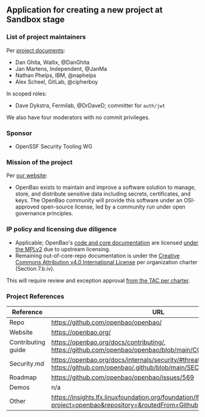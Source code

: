 ## Application for creating a new project at Sandbox stage

### List of project maintainers

Per [project documents](https://github.com/openbao/openbao/blob/main/MAINTAINERS.md):

- Dan Ghita, Wallix, @DanGhita
- Jan Martens, Independent, @JanMa
- Nathan Phelps, IBM, @naphelps
- Alex Scheel, GitLab, @cipherboy

In scoped roles:

- Dave Dykstra, Fermilab, @DrDaveD; committer for `auth/jwt`

We also have four moderators with no commit privileges.

### Sponsor

- OpenSSF Security Tooling WG

### Mission of the project

Per [our website](https://openbao.org/):

- OpenBao exists to maintain and improve a software solution to manage, store, and distribute sensitive data including secrets, certificates, and keys. The OpenBao community will provide this software under an OSI-approved open-source license, led by a community run under open governance principles.

### IP policy and licensing due diligence

- Applicable; OpenBao's [code and core documentation](https://github.com/openbao) are licensed [under the MPLv2](https://github.com/openbao/openbao/blob/main/LICENSE) due to upstream licensing.
- Remaining out-of-core-repo documentation is under the [Creative Commons Attribution v4.0 International License](https://openbao.org/assets/OpenBao-Technical-Charter-Final-2024-05-08.pdf) per organization charter (Section 7.b.iv).

This will require review and exception approval [from the TAC per charter](https://openssf.org/about/charter/).

### Project References

| Reference           | URL |
|---------------------|-----|
| Repo                | https://github.com/openbao/openbao/ |
| Website             | https://openbao.org/ |
| Contributing guide  | https://openbao.org/docs/contributing/, https://github.com/openbao/openbao/blob/main/CONTRIBUTING.md |
| Security.md         | https://openbao.org/docs/internals/security/#threat-model, https://github.com/openbao/.github/blob/main/SECURITY.md |
| Roadmap             | https://github.com/openbao/openbao/issues/569 |
| Demos               | n/a |
| Other               | https://insights.lfx.linuxfoundation.org/foundation/lfedge/overview/github?project=openbao&repository=&routedFrom=Github |
